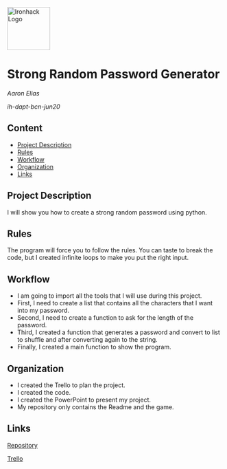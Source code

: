 <img src="https://bit.ly/2VnXWr2" alt="Ironhack Logo" width="100"/>

# Strong Random Password Generator
*Aaron Elias*

*ih-dapt-bcn-jun20*

## Content
- [Project Description](#project-description)
- [Rules](#rules)
- [Workflow](#workflow)
- [Organization](#organization)
- [Links](#links)

## Project Description

I will show you how to create a strong random password using python.

## Rules

The program will force you to follow the rules. You can taste to break the code, but I created infinite loops to make you put the right input.

## Workflow

- I am going to import all the tools that I will use during this project.
- First, I need to create a list that contains all the characters that I want into my password.
- Second, I need to create a function to ask for the length of the password.
- Third, I created a function that generates a password and convert to list to shuffle and after converting again to the string.
- Finally,  I created a main function to show the program.


## Organization

- I created the Trello to plan the project.
- I created the code.
- I created the PowerPoint to present my project.
- My repository only contains the Readme and the game.

## Links

[Repository](https://github.com/ironhack-bcn-data-june-2020/PR01-project-python)  
  
[Trello](https://trello.com/b/YZMse5m8/project-1-strong-random-password-generator) 
